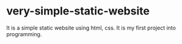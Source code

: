 # very-simple-static-website
It is a simple static website using html, css. It is my first project into programming.

